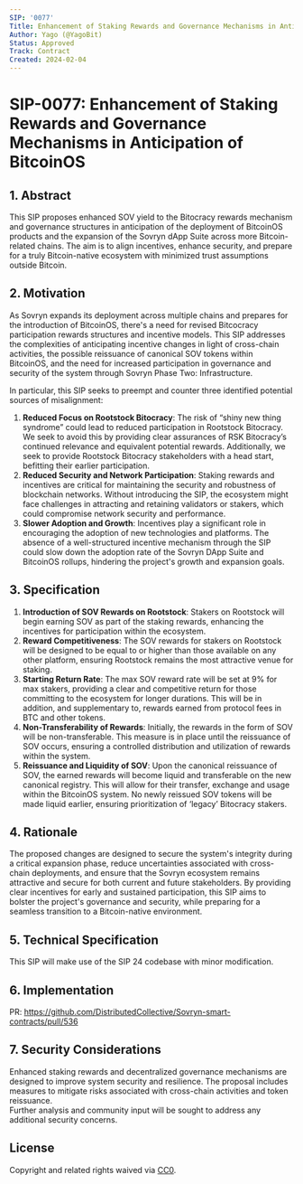 ```yaml
---
SIP: '0077'
Title: Enhancement of Staking Rewards and Governance Mechanisms in Anticipation of BitcoinOS
Author: Yago (@YagoBit)
Status: Approved
Track: Contract
Created: 2024-02-04
---
```


# **SIP-0077: Enhancement of Staking Rewards and Governance Mechanisms in Anticipation of BitcoinOS**

## 1. Abstract
This SIP proposes enhanced SOV yield to the Bitocracy rewards mechanism and governance structures in anticipation of the deployment of BitcoinOS products and the expansion of the Sovryn dApp Suite across more Bitcoin-related chains. The aim is to align incentives, enhance security, and prepare for a truly Bitcoin-native ecosystem with minimized trust assumptions outside Bitcoin.
## 2. Motivation
As Sovryn expands its deployment across multiple chains and prepares for the introduction of BitcoinOS, there's a need for revised Bitcocracy participation rewards structures and incentive models. This SIP addresses the complexities of anticipating incentive changes in light of cross-chain activities, the possible reissuance of canonical SOV tokens within BitcoinOS, and the need for increased participation in governance and security of the system through Sovryn Phase Two: Infrastructure.  

In particular, this SIP seeks to preempt and counter three identified potential sources of misalignment:  
  1. **Reduced Focus on Rootstock Bitocracy**: The risk of “shiny new thing syndrome” could lead to reduced participation in Rootstock Bitocracy. We seek to avoid this by providing clear assurances of RSK Bitocracy’s continued relevance and equivalent potential rewards. Additionally, we seek to provide Rootstock Bitocracy stakeholders with a head start, befitting their earlier participation.   
  2. **Reduced Security and Network Participation**: Staking rewards and incentives are critical for maintaining the security and robustness of blockchain networks. Without introducing the SIP, the ecosystem might face challenges in attracting and retaining validators or stakers, which could compromise network security and performance.   
  3. **Slower Adoption and Growth**: Incentives play a significant role in encouraging the adoption of new technologies and platforms. The absence of a well-structured incentive mechanism through the SIP could slow down the adoption rate of the Sovryn DApp Suite and BitcoinOS rollups, hindering the project's growth and expansion goals.   

## 3. Specification
   1. **Introduction of SOV Rewards on Rootstock**: Stakers on Rootstock will begin earning SOV as part of the staking rewards, enhancing the incentives for participation within the ecosystem.  
   2. **Reward Competitiveness**: The SOV rewards for stakers on Rootstock will be designed to be equal to or higher than those available on any other platform, ensuring Rootstock remains the most attractive venue for staking.  
   3. **Starting Return Rate**: The max SOV reward rate will be set at 9% for max stakers, providing a clear and competitive return for those committing to the ecosystem for longer durations. This will be in addition, and supplementary to, rewards earned from protocol fees in BTC and other tokens. 
   4. **Non-Transferability of Rewards**: Initially, the rewards in the form of SOV will be non-transferable. This measure is in place until the reissuance of SOV occurs, ensuring a controlled distribution and utilization of rewards within the system.
   5. **Reissuance and Liquidity of SOV**: Upon the canonical reissuance of SOV, the earned rewards will become liquid and transferable on the new canonical registry.  This will allow for their transfer, exchange and usage within the BitcoinOS system. No newly reissued SOV tokens will be made liquid earlier, ensuring prioritization of ‘legacy’ Bitocracy stakers.  

## 4. Rationale
The proposed changes are designed to secure the system's integrity during a critical expansion phase, reduce uncertainties associated with cross-chain deployments, and ensure that the Sovryn ecosystem remains attractive and secure for both current and future stakeholders. By providing clear incentives for early and sustained participation, this SIP aims to bolster the project's governance and security, while preparing for a seamless transition to a Bitcoin-native environment.

## 5. Technical Specification
This SIP will make use of the SIP 24 codebase with minor modification.  
 
## 6. Implementation
PR: https://github.com/DistributedCollective/Sovryn-smart-contracts/pull/536   

## 7. Security Considerations
Enhanced staking rewards and decentralized governance mechanisms are designed to improve system security and resilience. 
The proposal includes measures to mitigate risks associated with cross-chain activities and token reissuance.  
Further analysis and community input will be sought to address any additional security concerns.

## License
Copyright and related rights waived via [CC0](https://creativecommons.org/publicdomain/zero/1.0/).

